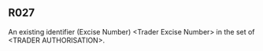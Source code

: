 ## R027
An existing identifier (Excise Number) &lt;Trader Excise Number&gt; in the set of &lt;TRADER AUTHORISATION&gt;.
